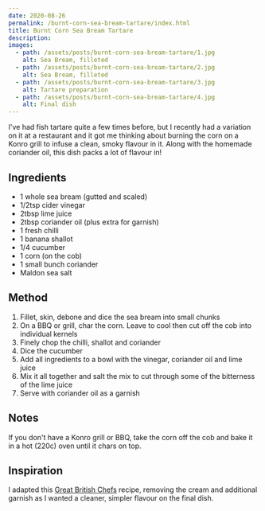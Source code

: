 ```yaml
---
date: 2020-08-26
permalink: /burnt-corn-sea-bream-tartare/index.html
title: Burnt Corn Sea Bream Tartare
description:
images:
  - path: /assets/posts/burnt-corn-sea-bream-tartare/1.jpg
    alt: Sea Bream, filleted
  - path: /assets/posts/burnt-corn-sea-bream-tartare/2.jpg
    alt: Sea Bream, filleted
  - path: /assets/posts/burnt-corn-sea-bream-tartare/3.jpg
    alt: Tartare preparation
  - path: /assets/posts/burnt-corn-sea-bream-tartare/4.jpg
    alt: Final dish
---
```


I've had fish tartare quite a few times before, but I recently had a variation on it at a restaurant and it got me thinking about burning the corn on a Konro grill to infuse a clean, smoky flavour in it. Along with the homemade coriander oil, this dish packs a lot of flavour in!

## Ingredients

* 1 whole sea bream (gutted and scaled)
* 1/2tsp cider vinegar
* 2tbsp lime juice
* 2tbsp coriander oil (plus extra for garnish)
* 1 fresh chilli
* 1 banana shallot
* 1/4 cucumber
* 1 corn (on the cob)
* 1 small bunch coriander
* Maldon sea salt

## Method

1. Fillet, skin, debone and dice the sea bream into small chunks
1. On a BBQ or grill, char the corn. Leave to cool then cut off the cob into individual kernels
1. Finely chop the chilli, shallot and coriander
1. Dice the cucumber
1. Add all ingredients to a bowl with the vinegar, coriander oil and lime juice
1. Mix it all together and salt the mix to cut through some of the bitterness of the lime juice
1. Serve with coriander oil as a garnish

## Notes

If you don't have a Konro grill or BBQ, take the corn off the cob and bake it in a hot (220c) oven until it chars on top.

## Inspiration

I adapted this [Great British Chefs][1] recipe, removing the cream and additional garnish as I wanted a cleaner, simpler flavour on the final dish.


[1]: https://www.greatbritishchefs.com/recipes/sea-bream-tartare-recipe
